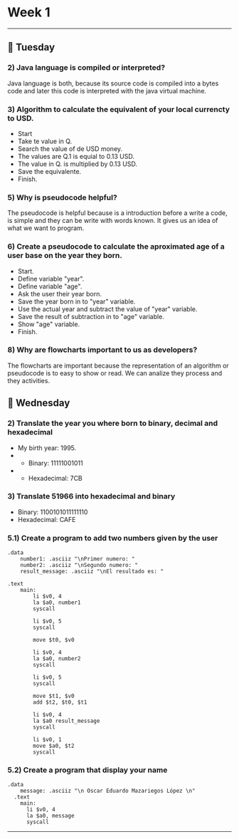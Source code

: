 # Week 1
---
## 🔴 Tuesday

### 2) Java language is compiled or interpreted?

Java language is both, because its source code is compiled into a bytes code and later this code is interpreted with the java virtual machine.

### 3) Algorithm to calculate the equivalent of your local currencty to USD.
- Start
- Take te value in Q.
- Search the value of de USD money.
- The values are Q.1 is equial to 0.13 USD.
- The value in Q.  is multiplied by 0.13 USD.
- Save the equivalente.
- Finish.

### 5) Why is pseudocode helpful?

The pseudocode is helpful because is a introduction before a write a code, is simple and they can be write with words known. It gives us an idea of what we want to program.

### 6) Create a pseudocode to calculate the aproximated age of a user base on the year they born.

- Start.
- Define variable "year".
- Define variable "age".
- Ask the user their year born.
- Save the year born in to "year" variable.
- Use the actual year and subtract the value of "year" variable.
- Save the result of subtraction in to "age" variable.
- Show "age" variable.
- Finish.

### 8)  Why are flowcharts important to us as developers?
The flowcharts are important because the representation of an algorithm or pseudocode is to easy to show or read. We can analize they process and they activities.

## 🔴 Wednesday

### 2) Translate the year you where born to binary, decimal and hexadecimal

* My birth year: 1995.
* * Binary: 11111001011
* * Hexadecimal: 7CB

### 3) Translate 51966 into hexadecimal and binary

* Binary: 1100101011111110
* Hexadecimal: CAFE

### 5.1) Create a program to add two numbers given by the user

```assembler
.data
	number1: .asciiz "\nPrimer numero: "
	number2: .asciiz "\nSegundo numero: "
    result_message: .asciiz "\nEl resultado es: "

.text
	main:
		li $v0, 4
		la $a0, number1
		syscall

		li $v0, 5
		syscall

		move $t0, $v0

		li $v0, 4
		la $a0, number2
		syscall

		li $v0, 5
		syscall

		move $t1, $v0
        add $t2, $t0, $t1

		li $v0, 4
		la $a0 result_message
		syscall

        li $v0, 1
		move $a0, $t2
		syscall
```

### 5.2) Create a program that display your name

```
.data
    message: .asciiz "\n Oscar Eduardo Mazariegos López \n"
  .text
    main:
      li $v0, 4
      la $a0, message
      syscall
```
---

